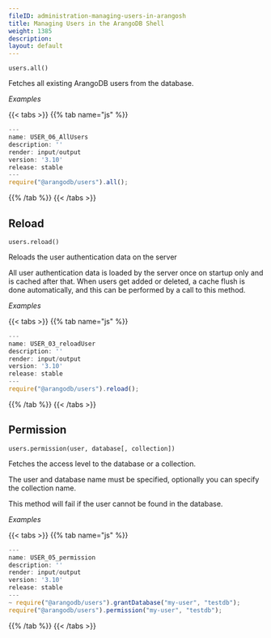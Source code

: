```yaml
---
fileID: administration-managing-users-in-arangosh
title: Managing Users in the ArangoDB Shell
weight: 1385
description: 
layout: default
---
```

`users.all()`

Fetches all existing ArangoDB users from the database.

*Examples*


 {{< tabs >}}
{{% tab name="js" %}}
```js
---
name: USER_06_AllUsers
description: ''
render: input/output
version: '3.10'
release: stable
---
require("@arangodb/users").all();
```
{{% /tab %}}
{{< /tabs >}}
 



## Reload

`users.reload()`

Reloads the user authentication data on the server

All user authentication data is loaded by the server once on startup only and is
cached after that. When users get added or deleted, a cache flush is done
automatically, and this can be performed by a call to this method.

*Examples*


 {{< tabs >}}
{{% tab name="js" %}}
```js
---
name: USER_03_reloadUser
description: ''
render: input/output
version: '3.10'
release: stable
---
require("@arangodb/users").reload();
```
{{% /tab %}}
{{< /tabs >}}
 



## Permission

`users.permission(user, database[, collection])`

Fetches the access level to the database or a collection.

The user and database name must be specified, optionally you can specify
the collection name.

This method will fail if the user cannot be found in the database.

*Examples*


 {{< tabs >}}
{{% tab name="js" %}}
```js
---
name: USER_05_permission
description: ''
render: input/output
version: '3.10'
release: stable
---
~ require("@arangodb/users").grantDatabase("my-user", "testdb");
require("@arangodb/users").permission("my-user", "testdb");
```
{{% /tab %}}
{{< /tabs >}}
 


